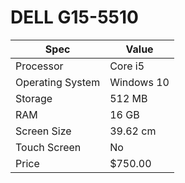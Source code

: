 # DELL G15-5510

| Spec | Value |
|---|---|
| Processor | Core i5 |
| Operating System | Windows 10 |
| Storage | 512 MB |
| RAM | 16 GB |
| Screen Size | 39.62 cm |
| Touch Screen | No |
| Price | $750.00 |
